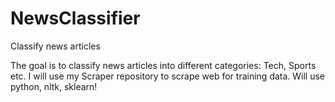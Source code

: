# NewsClassifier
Classify news articles

The goal is to classify news articles into different categories: Tech, Sports etc.
I will use my Scraper repository to scrape web for training data.
Will use python, nltk, sklearn!
